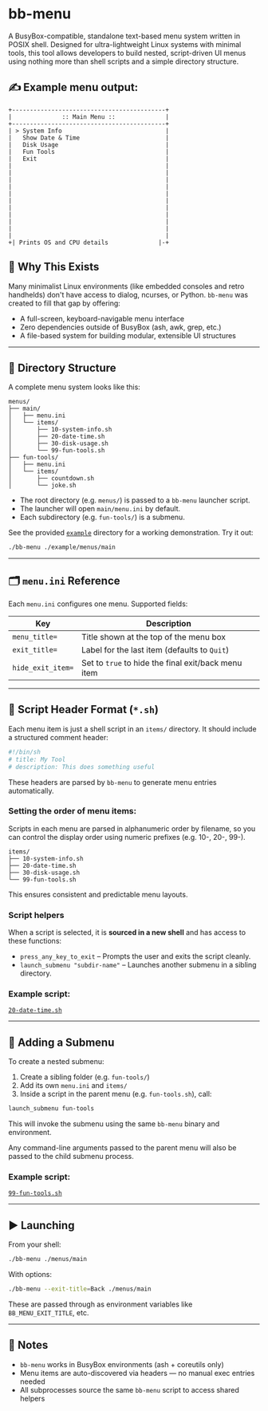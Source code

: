 # bb-menu

A BusyBox-compatible, standalone text-based menu system written in POSIX shell. Designed for ultra-lightweight Linux systems with minimal tools, this tool allows developers to build nested, script-driven UI menus using nothing more than shell scripts and a simple directory structure.

## ✍️ Example menu output:
```
+-------------------------------------------+
|              :: Main Menu ::              |
+-------------------------------------------+
| > System Info                             |
|   Show Date & Time                        |
|   Disk Usage                              |
|   Fun Tools                               |
|   Exit                                    |
|                                           |
|                                           |
|                                           |
|                                           |
|                                           |
|                                           |
|                                           |
|                                           |
|                                           |
|                                           |
|                                           |
+| Prints OS and CPU details              |-+
```

## 🧠 Why This Exists

Many minimalist Linux environments (like embedded consoles and retro handhelds) don't have access to dialog, ncurses, or Python. `bb-menu` was created to fill that gap by offering:

- A full-screen, keyboard-navigable menu interface
- Zero dependencies outside of BusyBox (ash, awk, grep, etc.)
- A file-based system for building modular, extensible UI structures

---

## 📁 Directory Structure

A complete menu system looks like this:

```
menus/
├── main/
│   ├── menu.ini
│   └── items/
│       ├── 10-system-info.sh
│       ├── 20-date-time.sh
│       ├── 30-disk-usage.sh
│       └── 99-fun-tools.sh
├── fun-tools/
│   ├── menu.ini
│   └── items/
│       ├── countdown.sh
│       └── joke.sh
```

- The root directory (e.g. `menus/`) is passed to a `bb-menu` launcher script.
- The launcher will open `main/menu.ini` by default.
- Each subdirectory (e.g. `fun-tools/`) is a submenu.

See the provided [`example`](./example/menus) directory for a working demonstration. Try it out:

```sh
./bb-menu ./example/menus/main
```

---

## 🗂️ `menu.ini` Reference

Each `menu.ini` configures one menu. Supported fields:

| Key               | Description                                         |
| ----------------- | --------------------------------------------------- |
| `menu_title=`     | Title shown at the top of the menu box              |
| `exit_title=`     | Label for the last item (defaults to `Quit`)        |
| `hide_exit_item=` | Set to `true` to hide the final exit/back menu item |

---

## 📝 Script Header Format (`*.sh`)

Each menu item is just a shell script in an `items/` directory. It should include a structured comment header:

```sh
#!/bin/sh
# title: My Tool
# description: This does something useful
```

These headers are parsed by `bb-menu` to generate menu entries automatically.

### Setting the order of menu items:

Scripts in each menu are parsed in alphanumeric order by filename, so you can control the display order using numeric prefixes (e.g. 10-, 20-, 99-).

```
items/
├── 10-system-info.sh
├── 20-date-time.sh
├── 30-disk-usage.sh
└── 99-fun-tools.sh
```

This ensures consistent and predictable menu layouts.

### Script helpers

When a script is selected, it is **sourced in a new shell** and has access to these functions:

- `press_any_key_to_exit` – Prompts the user and exits the script cleanly.
- `launch_submenu "subdir-name"` – Launches another submenu in a sibling directory.

### Example script:

[`20-date-time.sh`](./example/menus/main/items/20-date-time.sh)

---

## 🧩 Adding a Submenu

To create a nested submenu:

1. Create a sibling folder (e.g. `fun-tools/`)
2. Add its own `menu.ini` and `items/`
3. Inside a script in the parent menu (e.g. `fun-tools.sh`), call:

```sh
launch_submenu fun-tools
```

This will invoke the submenu using the same `bb-menu` binary and environment.

Any command-line arguments passed to the parent menu will also be passed to the child submenu process.

### Example script:

[`99-fun-tools.sh`](./example/menus/main/items/99-fun-tools.sh)

---

## ▶️ Launching

From your shell:

```sh
./bb-menu ./menus/main
```

With options:

```sh
./bb-menu --exit-title=Back ./menus/main
```

These are passed through as environment variables like `BB_MENU_EXIT_TITLE`, etc.

---

## 🧼 Notes

- `bb-menu` works in BusyBox environments (ash + coreutils only)
- Menu items are auto-discovered via headers — no manual exec entries needed
- All subprocesses source the same `bb-menu` script to access shared helpers
